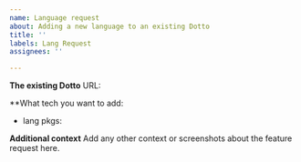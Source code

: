 ```yaml
---
name: Language request
about: Adding a new language to an existing Dotto
title: ''
labels: Lang Request
assignees: ''

---
```


**The existing Dotto**
URL: 

**What tech you want to add:
- lang
  pkgs: 

**Additional context**
Add any other context or screenshots about the feature request here.
